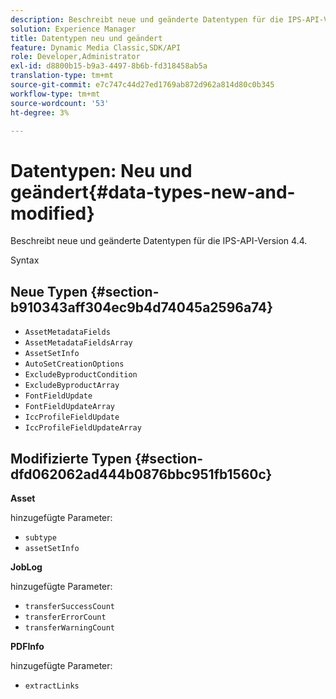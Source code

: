 ```yaml
---
description: Beschreibt neue und geänderte Datentypen für die IPS-API-Version 4.4.
solution: Experience Manager
title: Datentypen neu und geändert
feature: Dynamic Media Classic,SDK/API
role: Developer,Administrator
exl-id: d8800b15-b9a3-4497-8b6b-fd318458ab5a
translation-type: tm+mt
source-git-commit: e7c747c44d27ed1769ab872d962a814d80c0b345
workflow-type: tm+mt
source-wordcount: '53'
ht-degree: 3%

---
```


# Datentypen: Neu und geändert{#data-types-new-and-modified}

Beschreibt neue und geänderte Datentypen für die IPS-API-Version 4.4.

Syntax

## Neue Typen {#section-b910343aff304ec9b4d74045a2596a74}

* `AssetMetadataFields`
* `AssetMetadataFieldsArray`
* `AssetSetInfo`
* `AutoSetCreationOptions`
* `ExcludeByproductCondition`
* `ExcludeByproductArray`
* `FontFieldUpdate`
* `FontFieldUpdateArray`
* `IccProfileFieldUpdate`
* `IccProfileFieldUpdateArray`

## Modifizierte Typen {#section-dfd062062ad444b0876bbc951fb1560c}

**Asset**

hinzugefügte Parameter:

* `subtype`
* `assetSetInfo`

**JobLog**

hinzugefügte Parameter:

* `transferSuccessCount`
* `transferErrorCount`
* `transferWarningCount`

**PDFInfo**

hinzugefügte Parameter:

* `extractLinks`
